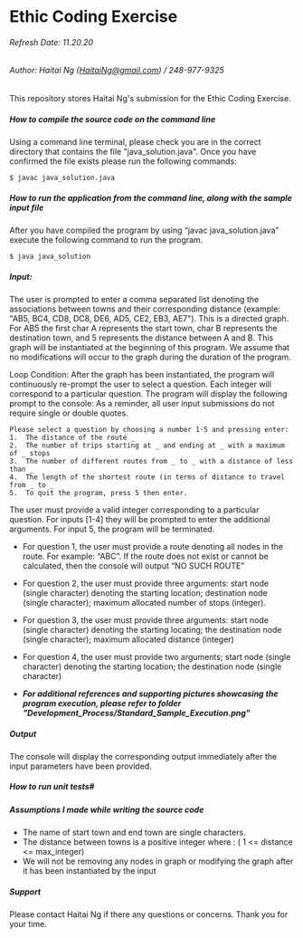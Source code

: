 # Ethic Coding Exercise
###### Refresh Date: 11.20.20 
###### Author: Haitai Ng (HaitaiNg@gmail.com) / 248-977-9325
This repository stores Haitai Ng's submission for the Ethic Coding Exercise. 

##### How to compile the source code on the command line 
Using a command line terminal, please check you are in the correct directory that contains the file "java_solution.java". Once you have confirmed the file exists please run the following commands:
```
$ javac java_solution.java 
```
##### How to run the application from the command line, along with the sample input file
After you have compiled the program by using “javac java_solution.java” execute the following command to run the program.
```
$ java java_solution
```

##### Input: 
The user is prompted to enter a comma separated list denoting the associations between towns and their corresponding distance (example: "AB5, BC4, CD8, DC8, DE6, AD5, CE2, EB3, AE7"). This is a directed graph. For AB5 the first char A represents the start town, char B represents the destination town, and 5 represents the distance between A and B. This graph will be instantiated at the beginning of this program. We assume that no modifications will occur to the graph during the duration of the program. 

Loop Condition: After the graph has been instantiated, the program will continuously re-prompt the user to select a question. Each integer will correspond to a particular question. The program will display the following prompt to the console: As a reminder, all user input submissions do not require single or double quotes. 

```
Please select a question by choosing a number 1-5 and pressing enter: 
1.	The distance of the route _
2.	The number of trips starting at _ and ending at _ with a maximum of _ stops 
3.	The number of different routes from _ to _ with a distance of less than _
4.	The length of the shortest route (in terms of distance to travel from _ to _ 
5.	To quit the program, press 5 then enter. 
```

The user must provide a valid integer corresponding to a particular question. For inputs [1-4] they will be prompted to enter the additional arguments. For input 5, the program will be terminated.

- For question 1, the user must provide a route denoting all nodes in the route. For example: “ABC”. If the route does not exist or cannot be calculated, then the console will output “NO SUCH ROUTE” 

- For question 2, the user must provide three arguments: start node (single character) denoting the starting location; destination node (single character); maximum allocated number of stops (integer). 

- For question 3, the user must provide three arguments: start node (single character) denoting the starting locating; the destination node (single character); maximum allocated distance (integer)

- For question 4, the user must provide two arguments; start node (single character) denoting the starting location; the destination node (single character)

- ***For additional references and supporting pictures showcasing the program execution, please refer to folder "Development_Process/Standard_Sample_Execution.png"*** 
##### Output 
The console will display the corresponding output immediately after the input parameters have been provided.  
##### How to run unit tests#
<ToDo> 

##### Assumptions I made while writing the source code
- The name of start town and end town are single characters. 
- The distance between towns is a positive integer where : ( 1 <= distance <= max_integer) 
- We will not be removing any nodes in graph or modifying the graph after it has been instantiated by the input 

##### Support 
Please contact Haitai Ng if there any questions or concerns. Thank you for your time. 



